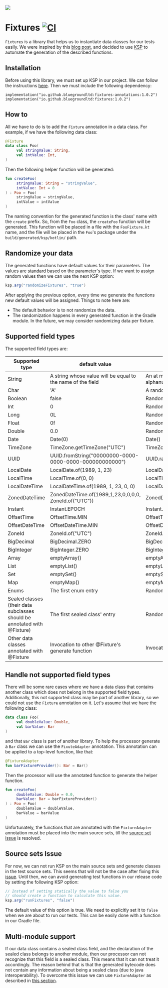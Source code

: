 <p align="left">
  <img src="https://github.com/bluegroundltd/fixtures/blob/master/images/logo.png" />
</p>

# Fixtures [![CI](https://github.com/bluegroundltd/fixtures/actions/workflows/ci_test.yaml/badge.svg?branch=master)](https://github.com/bluegroundltd/fixtures/actions/workflows/ci_test.yaml)

`Fixtures` is a library that helps us to instantiate data classes for our tests easily. We were inspired by this [blog post](https://phauer.com/2018/best-practices-unit-testing-kotlin/#use-helper-functions-with-default-arguments-to-ease-object-creation),
and decided to use [KSP](https://kotlinlang.org/docs/ksp-overview.html) to automate the generation of the described functions.

## Installation
Before using this library, we must set up KSP in our project. We can follow the instructions [here](https://kotlinlang.org/docs/ksp-quickstart.html#use-your-own-processor-in-a-project). Then we must include the following dependency:

``` 
implementation("io.github.bluegroundltd:fixtures-annotations:1.0.2")
implementation("io.github.bluegroundltd:fixtures:1.0.2")
```

## How to
All we have to do is to add the `Fixture` annotation in a data class. For example, if we have the following data class:

```kotlin
@Fixture
data class Foo(
     val stringValue: String,
     val intValue: Int,
)
```

Then the following helper function will be generated:

```kotlin
fun createFoo(
     stringValue: String = "stringValue",
     intValue: Int = 0
) : Foo = Foo(
     stringValue = stringValue,
     intValue = intValue
)
```

The naming convention for the generated function is the class' name with the
`create` prefix. So, from the `Foo` class, the `createFoo` function will be generated.
This function will be placed in a file with the `FooFixture.kt` name, and the file 
will be placed in the `Foo`'s package under the `build/generated/ksp/kotlin/` path.

## Randomize your data
The generated functions have default values for their parameters. The values are [standard](#Supported-field-types) 
based on the parameter's type. If we want to assign random values then we can use the next KSP option:

```gradle
ksp.arg("randomizeFixtures", "true")
```

After applying the previous option, every time we generate the functions new default values will be assigned. Things to
note here are:
- The default behavior is to not randomize the data.
- The randomization happens in every generated function in the Gradle module. In the future, we may consider randomizing
data per fixture.

## Supported field types
The supported field types are:

| Supported type                                                           | default value                                               | randomized default value                                                         |
|--------------------------------------------------------------------------|-------------------------------------------------------------|----------------------------------------------------------------------------------|
| String                                                                   | A string whose value will be equal to the name of the field | An at most 10 characters long string that contains random alphanumeric character |
| Char                                                                     | 'A'                                                         | A random alphanumeric character                                                  |
| Boolean                                                                  | false                                                       | Random.nextBoolean()                                                             |
| Int                                                                      | 0                                                           | Random.nextInt(20)                                                               |
| Long                                                                     | 0L                                                          | Random.nextLong( 20)                                                             |
| Float                                                                    | 0f                                                          | Random.nextFloat()                                                               |
| Double                                                                   | 0.0                                                         | Random.nextDouble(20.0)                                                          |
| Date                                                                     | Date(0)                                                     | Date()                                                                           |
| TimeZone                                                                 | TimeZone.getTimeZone("UTC")                                 | TimeZone.getTimeZone(TimeZone.getAvailableIDs().random())                        |
| UUID                                                                     | UUID.fromString("00000000-0000-0000-0000-000000000000")     | UUID.randomUUID()                                                                |
| LocalDate                                                                | LocalDate.of(1989, 1, 23)                                   | LocalDate.now()                                                                  |
| LocalTime                                                                | LocalTime.of(0, 0)                                          | LocalTime.now()                                                                  |
| LocalDateTime                                                            | LocalDateTime.of(1989, 1, 23, 0, 0)                         | LocalDateTime.now()                                                              |
| ZonedDateTime                                                            | ZonedDateTime.of(1989,1,23,0,0,0,0, ZoneId.of("UTC"))       | ZonedDateTime.now()                                                              |
| Instant                                                                  | Instant.EPOCH                                               | Instant.now()                                                                    |
| OffsetTime                                                               | OffsetTime.MIN                                              | OffsetTime.now()                                                                 |
| OffsetDateTime                                                           | OffsetDateTime.MIN                                          | OffsetDateTime.now()                                                             |
| ZoneId                                                                   | ZoneId.of("UTC")                                            | ZoneId.of(ZoneId.getAvailableZoneIds().random())                                 |
| BigDecimal                                                               | BigDecimal.ZERO                                             | BigDecimal.valueOf(Random.nextDouble(20.0))                                      |
| BigInteger                                                               | BigInteger.ZERO                                             | BigInteger.valueOf(Random.nextInt(20))                                           |
| Array                                                                    | emptyArray()                                                | emptyArray()                                                                     |
| List                                                                     | emptyList()                                                 | emptyList()                                                                      |
| Set                                                                      | emptySet()                                                  | emptySet()                                                                       |
| Map                                                                      | emptyMap()                                                  | emptyMap()                                                                       |
| Enums                                                                    | The first enum entry                                        | Randomly selected enum entry                                                     |
| Sealed classes (their data subclasses should be annotated with @Fixture) | The first sealed class' entry                               | Randomly selected sealed class' entry                                            |
| Other data classes annotated with @Fixture                               | Invocation to other @Fixture's generate function            | Invocation to other @Fixture's generate function                                 |

## Handle not supported field types

There will be some rare cases where we have a data class that contains another class which does not belong in the 
supported field types. Additionally, this not supported class may be part of another library, so we could not use
the `Fixture` annotation on it. Let's assume that we have the following class:

```kotlin
data class Foo(
     val doubleValue: Double,
     val barValue: Bar
)
```

and that `Bar` class is part of another library. To help the processor generate a `Bar` class we can use the 
`FixuteAdapter` annotation. This annotation can be applied to a top-level function, like that:

```kotlin
@FixtureAdapter
fun barFixtureProvider(): Bar = Bar()
```

Then the processor will use the annotated function to generate the helper function.

```kotlin
fun createFoo(
     doubleValue: Double = 0.0,
     barValue: Bar = barFixtureProvider()
) : Foo = Foo(
     doubleValue = doubleValue,
     barValue = barValue
)
```

Unfortunately, the functions that are annotated with the `FixtureAdapter` annotation must be placed into the main source
sets, till the [source set issue](#Source-sets-Issue) is resolved.

## Source sets Issue
For now, we can not run KSP on the main source sets and generate classes in the test source sets. This seems that will not
be the case after fixing this [issue](https://github.com/google/ksp/issues/962). Until then, we can avoid generating 
test functions in our release code by setting the following KSP option:

```gradle
// Instead of setting statically the value to false you 
// should create a function to calculate this value.
ksp.arg("runFixtures", "false") 
```

The default value of this option is true. We need to explicitly set it to `false` when we are about to run our tests. 
This can be easily done with a function in our Gradle file.

## Multi-module support
If our data class contains a sealed class field, and the declaration of the sealed class belongs to another 
module, then our processor can not recognize that this field is a sealed class. This means that it can not treat it 
accordingly. The reason behind that is that the generated bytecode does not contain any information about being a sealed
class (due to java interoperability). To overcome this issue we can use `FixtureAdapter` as described in
[this section](#Handle-not-supported-field-types).
